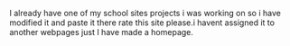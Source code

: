 I already have one of my school sites projects i was working on  so i have modified it and paste it there rate this site please.i havent assigned it to another webpages just I have made a homepage.
